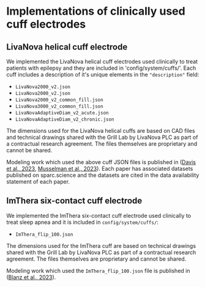 # Implementations of clinically used cuff electrodes

## LivaNova helical cuff electrode
We implemented the LivaNova helical cuff electrodes used clinically to treat patients with epilepsy and they are included in 'config/system/cuffs/'. Each cuff includes a description of it's unique elements in the `"description"` field:
- `LivaNova2000_v2.json`
- `LivaNova2000_v2.json`
- `LivaNova2000_v2_common_fill.json`
- `LivaNova3000_v2_common_fill.json`
- `LivaNovaAdaptiveDiam_v2_acute.json`
- `LivaNovaAdaptiveDiam_v2_chronic.json`

The dimensions used for the LivaNova helical cuffs are based on CAD files and technical drawings shared with the Grill Lab by LivaNova PLC as part of a contractual research agreement. The files themselves are proprietary and cannot be shared.

Modeling work which used the above cuff JSON files is published in
([Davis et al., 2023](https://doi.org/10.1088/1741-2552/acc42b), [Musselman et al., 2023](https://doi.org/10.1088/1741-2552/acda64)). Each paper has associated datasets
published on sparc.science and the datasets are cited in the data availability statement of each paper.

## ImThera six-contact cuff electrode
We implemented the ImThera six-contact cuff electrode used clinically to treat sleep apnea and it is included in `config/system/cuffs/`:
- `ImThera_flip_100.json`

The dimensions used for the ImThera cuff are based on technical drawings shared with the Grill Lab by LivaNova PLC as part of a contractual research agreement. The files themselves are proprietary and cannot be shared.

Modeling work which used the `ImThera_flip_100.json` file is published in
([Blanz et al., 2023](https://doi.org/10.1088/1741-2552/acb3fd)).
